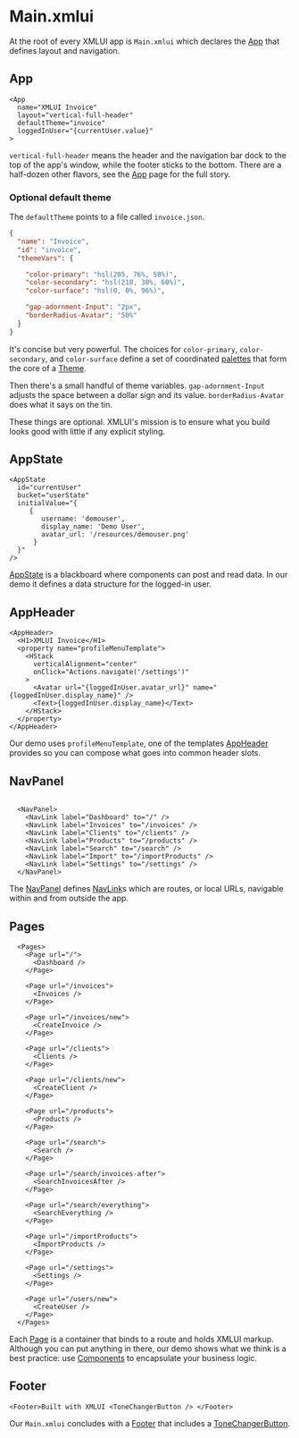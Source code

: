 # Main.xmlui

At the root of every XMLUI app is `Main.xmlui` which declares the [App](/components/App) that defines layout and navigation.

## App

```xmlui
<App
  name="XMLUI Invoice"
  layout="vertical-full-header"
  defaultTheme="invoice"
  loggedInUser="{currentUser.value}"
>
```

`vertical-full-header` means the header and the navigation bar dock to the top of the app's window, while the footer sticks to the bottom. There are a half-dozen other flavors, see the [App](/components/App) page for the full story.

### Optional default theme

The `defaultTheme` points to a file called `invoice.json`.

```json
{
  "name": "Invoice",
  "id": "invoice",
  "themeVars": {

    "color-primary": "hsl(205, 76%, 58%)",
    "color-secondary": "hsl(210, 30%, 60%)",
    "color-surface": "hsl(0, 0%, 96%)",

    "gap-adornment-Input": "2px",
    "borderRadius-Avatar": "50%"
  }
}
```

It's concise but very powerful. The choices for `color-primary`, `color-secondary`,  and `color-surface` define a set of coordinated [palettes](/palettes) that form the core of a [Theme](/themes-intro).

Then there's a small handful of theme variables. `gap-adornment-Input` adjusts the space between a dollar sign and its value. `borderRadius-Avatar` does what it says on the tin.

These things are optional. XMLUI's mission is to ensure what you build looks good with little if any explicit styling.

## AppState

```xmlui
<AppState
  id="currentUser"
  bucket="userState"
  initialValue="{
     {
        username: 'demouser',
        display_name: 'Demo User',
        avatar_url: '/resources/demouser.png'
      }
  }"
/>
```

[AppState](/components/AppState) is a blackboard where components can post and read data. In our demo it defines a data structure for the logged-in user.

## AppHeader

```xmlui
<AppHeader>
  <H1>XMLUI Invoice</H1>
  <property name="profileMenuTemplate">
    <HStack
      verticalAlignment="center"
      onClick="Actions.navigate('/settings')"
    >
      <Avatar url="{loggedInUser.avatar_url}" name="{loggedInUser.display_name}" />
      <Text>{loggedInUser.display_name}</Text>
    </HStack>
  </property>
</AppHeader>
```

Our demo uses `profileMenuTemplate`, one of the templates [AppHeader](/components/AppHeader) provides so you can compose what goes into common header slots.

## NavPanel

```xmlui

  <NavPanel>
    <NavLink label="Dashboard" to="/" />
    <NavLink label="Invoices" to="/invoices" />
    <NavLink label="Clients" to="/clients" />
    <NavLink label="Products" to="/products" />
    <NavLink label="Search" to="/search" />
    <NavLink label="Import" to="/importProducts" />
    <NavLink label="Settings" to="/settings" />
  </NavPanel>
```

The [NavPanel](/components/NavPanel) defines [NavLink](/components/NavLink)s which are routes, or local URLs, navigable within and from outside the app.

## Pages

```xmlui
  <Pages>
    <Page url="/">
      <Dashboard />
    </Page>

    <Page url="/invoices">
      <Invoices />
    </Page>

    <Page url="/invoices/new">
      <CreateInvoice />
    </Page>

    <Page url="/clients">
      <Clients />
    </Page>

    <Page url="/clients/new">
      <CreateClient />
    </Page>

    <Page url="/products">
      <Products />
    </Page>

    <Page url="/search">
      <Search />
    </Page>

    <Page url="/search/invoices-after">
      <SearchInvoicesAfter />
    </Page>

    <Page url="/search/everything">
      <SearchEverything />
    </Page>

    <Page url="/importProducts">
      <ImportProducts />
    </Page>

    <Page url="/settings">
      <Settings />
    </Page>

    <Page url="/users/new">
      <CreateUser />
    </Page>
  </Pages>
```

Each [Page](/components/Pages) is a container that binds to a route and holds XMLUI markup. Although you can put anything in there, our demo shows what we think is a best practice: use [Components](/components-intro) to encapsulate your business logic.

## Footer

```xmlui
<Footer>Built with XMLUI <ToneChangerButton /> </Footer>
```

Our `Main.xmlui` concludes with a [Footer](/components/Footer) that includes a [ToneChangerButton](/components/ToneChangerButton).


